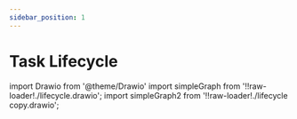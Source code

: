```yaml
---
sidebar_position: 1
---
```


# Task Lifecycle

import Drawio from '@theme/Drawio'
import simpleGraph from '!!raw-loader!./lifecycle.drawio';
import simpleGraph2 from '!!raw-loader!./lifecycle copy.drawio';



<Drawio content={simpleGraph} />
<Drawio content={simpleGraph2} />

